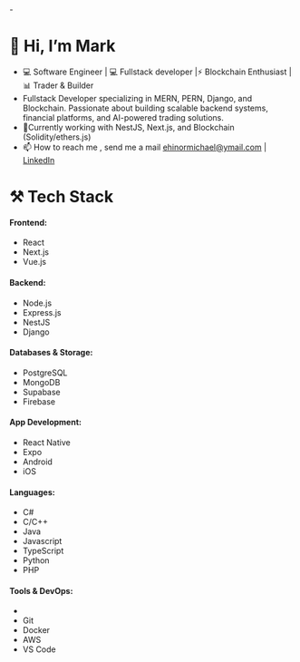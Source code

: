 -<h1> 👋 Hi, I’m Mark</h1>
- 💻 Software Engineer | 💻 Fullstack developer |⚡ Blockchain Enthusiast | 📊 Trader & Builder 
-  Fullstack Developer specializing in MERN, PERN, Django, and Blockchain. Passionate about building scalable backend systems, financial platforms, and AI-powered trading solutions.
- 🌱Currently working with NestJS, Next.js, and Blockchain (Solidity/ethers.js)
- 📫 How to reach me , send me a mail ehinormichael@ymail.com | <a href="https://www.linkedin.com/in/mark-ehizibue-047603a3/">LinkedIn</a>


<h1>⚒️ Tech Stack</h1>
<h4>Frontend:</h4>
<ul>
  <li>React</li>
    <li>Next.js</li>
    <li>Vue.js</li>
</ul>




<h4>Backend:</h4>
<ul>
  <li>Node.js</li>
   <li>Express.js</li>
   <li>NestJS</li>
   <li>Django</li>
</ul>





<h4>Databases & Storage:</h4>
<ul>
  <li>
    PostgreSQL
  </li>
  <li>
    MongoDB
  </li>
  <li>
    Supabase
  </li>
  <li>
    Firebase
  </li>
</ul>




<h4>App Development:</h4>
<ul>
  <li>React Native</li>
   <li>Expo</li>
   <li>Android</li>
   <li>iOS</li>
</ul>




<h4>Languages:</h4>
<ul>
  <li>C#</li>
    <li>C/C++</li>
    <li>Java</li>
    <li>Javascript</li>
  <li>TypeScript</li>
   <li>Python</li>
  <li>PHP</li>
</ul>



<h4>Tools & DevOps:</h4>
<ul>
  <li></li>
    <li>Git</li>
    <li>Docker</li>
    <li>AWS</li>
    <li>VS Code</li>
</ul>




<!---
phoenix-da-phenom/phoenix-da-phenom is a ✨ special ✨ repository because its `README.md` (this file) appears on your GitHub profile.
You can click the Preview link to take a look at your changes.
--->

